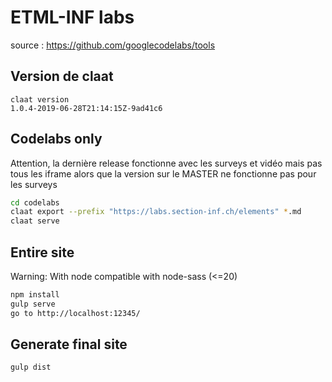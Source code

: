 # ETML-INF labs
source : https://github.com/googlecodelabs/tools

## Version de claat
```shell
claat version
1.0.4-2019-06-28T21:14:15Z-9ad41c6
```

## Codelabs only
Attention, la dernière release fonctionne avec les surveys et vidéo mais pas tous les iframe alors que la version sur le MASTER ne fonctionne pas pour les surveys
``` bash
cd codelabs
claat export --prefix "https://labs.section-inf.ch/elements" *.md
claat serve
```

## Entire site
Warning: With node compatible with node-sass (<=20)
``` bash
npm install
gulp serve
go to http://localhost:12345/
```

## Generate final site
``` bash
gulp dist
```


